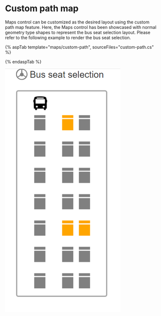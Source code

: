 # Custom path map

Maps control can be customized as the desired layout using the custom path map feature. Here, the Maps control has been showcased with normal geometry type shapes to represent the bus seat selection layout. Please refer to the following example to render the bus seat selection.

{% aspTab template="maps/custom-path", sourceFiles="custom-path.cs" %}

{% endaspTab %}

![Custom path map](../images/How-to/custom-path.PNG)